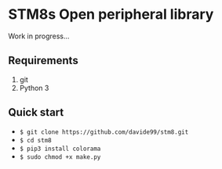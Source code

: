 STM8s Open peripheral library
=============================

Work in progress...

Requirements
------------

1. git
2. Python 3

Quick start
-----------

* `$ git clone https://github.com/davide99/stm8.git`
* `$ cd stm8`
* `$ pip3 install colorama`
* `$ sudo chmod +x make.py`